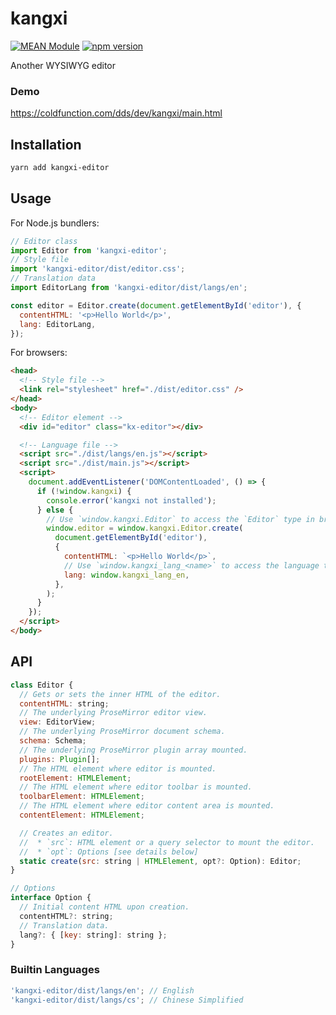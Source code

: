 # kangxi

[![MEAN Module](https://img.shields.io/badge/MEAN%20Module-TypeScript-blue.svg?style=flat-square)](https://github.com/mgenware/MEAN-Module)
[![npm version](https://img.shields.io/npm/v/kangxi-editor.svg?style=flat-square)](https://npmjs.com/package/kangxi-editor)

Another WYSIWYG editor

### Demo

https://coldfunction.com/dds/dev/kangxi/main.html

## Installation

```sh
yarn add kangxi-editor
```

## Usage

For Node.js bundlers:

```js
// Editor class
import Editor from 'kangxi-editor';
// Style file
import 'kangxi-editor/dist/editor.css';
// Translation data
import EditorLang from 'kangxi-editor/dist/langs/en';

const editor = Editor.create(document.getElementById('editor'), {
  contentHTML: '<p>Hello World</p>',
  lang: EditorLang,
});
```

For browsers:

```html
<head>
  <!-- Style file -->
  <link rel="stylesheet" href="./dist/editor.css" />
</head>
<body>
  <!-- Editor element -->
  <div id="editor" class="kx-editor"></div>

  <!-- Language file -->
  <script src="./dist/langs/en.js"></script>
  <script src="./dist/main.js"></script>
  <script>
    document.addEventListener('DOMContentLoaded', () => {
      if (!window.kangxi) {
        console.error('kangxi not installed');
      } else {
        // Use `window.kangxi.Editor` to access the `Editor` type in browser build
        window.editor = window.kangxi.Editor.create(
          document.getElementById('editor'),
          {
            contentHTML: `<p>Hello World</p>`,
            // Use `window.kangxi_lang_<name>` to access the language type in browser build
            lang: window.kangxi_lang_en,
          },
        );
      }
    });
  </script>
</body>
```

## API

```js
class Editor {
  // Gets or sets the inner HTML of the editor.
  contentHTML: string;
  // The underlying ProseMirror editor view.
  view: EditorView;
  // The underlying ProseMirror document schema.
  schema: Schema;
  // The underlying ProseMirror plugin array mounted.
  plugins: Plugin[];
  // The HTML element where editor is mounted.
  rootElement: HTMLElement;
  // The HTML element where editor toolbar is mounted.
  toolbarElement: HTMLElement;
  // The HTML element where editor content area is mounted.
  contentElement: HTMLElement;

  // Creates an editor.
  //  * `src`: HTML element or a query selector to mount the editor.
  //  * `opt`: Options [see details below]
  static create(src: string | HTMLElement, opt?: Option): Editor;
}

// Options
interface Option {
  // Initial content HTML upon creation.
  contentHTML?: string;
  // Translation data.
  lang?: { [key: string]: string };
}
```

### Builtin Languages

```js
'kangxi-editor/dist/langs/en'; // English
'kangxi-editor/dist/langs/cs'; // Chinese Simplified
```
